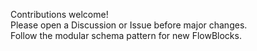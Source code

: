 Contributions welcome!  
Please open a Discussion or Issue before major changes.  
Follow the modular schema pattern for new FlowBlocks.
